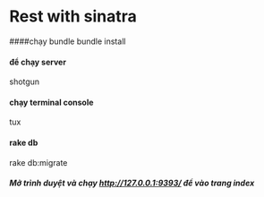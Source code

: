 Rest with sinatra
===

####chạy bundle
bundle install



#### để chạy server
shotgun



#### chạy terminal console 
tux

#### rake db
rake db:migrate

##### Mở trình duyệt và chạy http://127.0.0.1:9393/ để vào trang index
